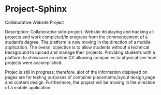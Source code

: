 # Project-Sphinx
Collaborative Website Project


Description: Collaborative side-project. Website displaying and tracking all projects and work completed/in progress from the commencement of a student’s degree. The platform is now moving in the direction of a mobile application. The overall objective is to allow students without a technical background to upload and manage their projects. Providing students with a platform to showcase an online CV allowing companies to physical see how projects were accomplished. 

Projec is still in progress; therefore, alot of the information displayed on pages are for testing purposes of container placements,layout design,page and content design.
Furthermore, the project will be moving in the direction of a mobile application.
